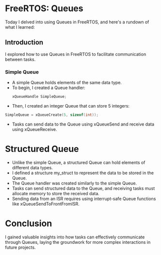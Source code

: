 # FreeRTOS: Queues

Today I delved into using Queues in FreeRTOS, and here's a rundown of what I learned:

## Introduction

I explored how to use Queues in FreeRTOS to facilitate communication between tasks.

### Simple Queue

- A simple Queue holds elements of the same data type.
- To begin, I created a Queue handler:
  ```c
  xQueueHandle SimpleQueue;
  ```
* Then, I created an integer Queue that can store 5 integers:
 
 ```c
SimpleQueue = xQueueCreate(5, sizeof(int));
 ```

* Tasks can send data to the Queue using xQueueSend and receive data using xQueueReceive.

# Structured Queue

* Unlike the simple Queue, a structured Queue can hold elements of different data types.
* I defined a structure my_struct to represent the data to be stored in the Queue.
* The Queue handler was created similarly to the simple Queue.
* Tasks can send structured data to the Queue, and receiving tasks must allocate memory to store the received data.
* Sending data from an ISR requires using interrupt-safe Queue functions like xQueueSendToFrontFromISR.

# Conclusion

I gained valuable insights into how tasks can effectively communicate through Queues, laying the groundwork for more complex interactions in future projects.